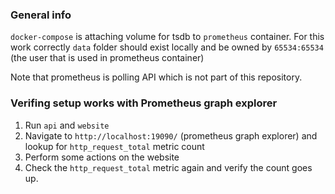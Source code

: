### General info
`docker-compose` is attaching volume for tsdb to `prometheus` container. For this work correctly `data` folder should exist locally and be owned by `65534:65534` (the user that is used in prometheus container)

Note that prometheus is polling API which is not part of this repository.

### Verifing setup works with Prometheus graph explorer
1. Run `api` and `website`
2. Navigate to `http://localhost:19090/` (prometheus graph explorer) and lookup for `http_request_total` metric count
3. Perform some actions on the website
4. Check the `http_request_total` metric again and verify the count goes up.